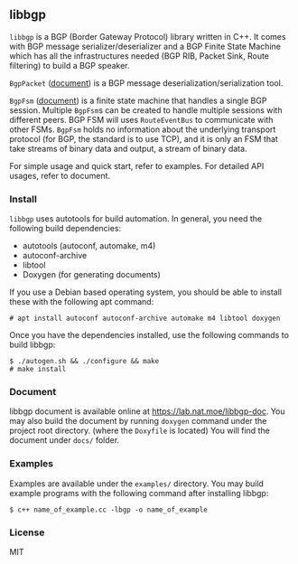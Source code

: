 libbgp
---
`libbgp` is a BGP (Border Gateway Protocol) library written in C++. It comes with BGP message serializer/deserializer and a BGP Finite State Machine which has all the infrastructures needed (BGP RIB, Packet Sink, Route filtering) to build a BGP speaker.

`BgpPacket` ([document](https://lab.nat.moe/libbgp-doc/classlibbgp_1_1BgpPacket.html)) is a BGP message  deserialization/serialization tool.

`BgpFsm` ([document](https://lab.nat.moe/libbgp-doc/classlibbgp_1_1BgpFsm.html)) is a finite state machine that handles a single BGP session. Multiple `BgpFsm`s can be created to handle multiple sessions with different peers. BGP FSM will uses `RouteEventBus` to communicate with other FSMs. `BgpFsm` holds no information about the underlying transport protocol (for BGP, the standard is to use TCP), and it is only an FSM that take streams of binary data and output, a stream of binary data.

For simple usage and quick start, refer to examples. For detailed API usages, refer to document.

### Install

`libbgp` uses autotools for build automation. In general, you need the following build dependencies:

- autotools (autoconf, automake, m4)
- autoconf-archive
- libtool
- Doxygen (for generating documents)

If you use a Debian based operating system, you should be able to install these with the following apt command:

```
# apt install autoconf autoconf-archive automake m4 libtool doxygen
```

Once you have the dependencies installed, use the following commands to build libbgp:

```
$ ./autogen.sh && ./configure && make
# make install
```

### Document

libbgp document is available online at <https://lab.nat.moe/libbgp-doc>. You may also build the document by running `doxygen` command under the project root directory. (where the `Doxyfile` is located) You will find the document under `docs/` folder.

### Examples

Examples are available under the `examples/` directory. You may build example programs with the following command after installing libbgp:

```
$ c++ name_of_example.cc -lbgp -o name_of_example
```

### License

MIT